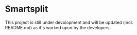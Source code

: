 # Smartsplit
This project is still under devolopment and will be updated (incl. README.md) as it's worked upon by the developers.
